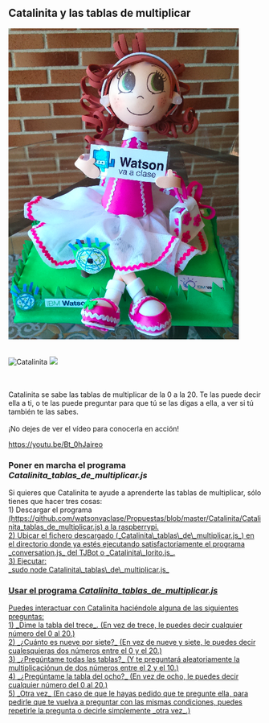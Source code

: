 

## Catalinita y las tablas de multiplicar


<img id="img1" src="Catalinita/Catalinita.png"> <br> <br>

![Catalinita](https://github.com/watsonvaclase/Propuestas/blob/master/Catalinita/Catalinita.png)
<img src="github.com/watsonvaclase/Propuestas/blob/master/Catalinita/Catalinita.png" id=""> <br> <br>
<br>
<div id="texto1">Catalinita se sabe las tablas de multiplicar de la 0 a la 20. Te las puede decir ella a ti, o te las puede preguntar para que tú se las digas a ella, a ver si tú también te las sabes.</div>
<br>

<div id="texto2">¡No dejes de ver el vídeo para conocerla en acción!</div>

<a href="https://youtu.be/Bt_0hJaireo"> https://youtu.be/Bt_0hJaireo</a>

### Poner en marcha el programa _Catalinita\_tablas\_de\_multiplicar.js_

<div id="texto3">Si quieres que Catalinita te ayude a aprenderte las tablas de multiplicar, sólo tienes que hacer tres cosas:</div>

<div id="texto4">1) Descargar el programa <a href="Catalinita_tablas_de_multiplicar.js">(https://github.com/watsonvaclase/Propuestas/blob/master/Catalinita/Catalinita_tablas_de_multiplicar.js) a la raspberrypi.</div>

<div id="texto5">2) Ubicar el fichero descargado (_Catalinita\_tablas\_de\_multiplicar.js_) en el directorio donde ya estés ejecutando satisfactoriamente el programa _conversation.js_ del TJBot o _Catalinita\_lorito.js_.</div>

<div id="texto6">3) Ejecutar: <br>
_sudo node Catalinita\_tablas\_de\_multiplicar.js_</div>

### Usar el programa _Catalinita\_tablas\_de\_multiplicar.js_

<div id="texto7">Puedes interactuar con Catalinita haciéndole alguna de las siguientes preguntas:</div>

<div id="texto8">1) _Dime la tabla del trece_. (En vez de trece, le puedes decir cualquier número del 0 al 20.) </div>

<div id="texto9">2) _¿Cuánto es nueve por siete?_ (En vez de nueve y siete, le puedes decir cualesquieras dos números entre el 0 y el 20.)</div>

<div id="texto10">3) _¿Pregúntame todas las tablas?_ (Y te preguntará aleatoriamente la multiplicaciónun de dos números entre el 2 y el 10.)</div>

<div id="texto11">4) _¿Pregúntame la tabla del ocho?_ (En vez de ocho, le puedes decir cualquier número del 0 al 20.)</div>

<div id="texto12">5) _Otra vez_ (En caso de que le hayas pedido que te pregunte ella, para pedirle que te vuelva a preguntar con las mismas condiciones, puedes repetirle la pregunta o decirle simplemente _otra vez_.)</div>


